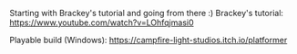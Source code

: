 Starting with Brackey's tutorial and going from there :) 
Brackey's tutorial: https://www.youtube.com/watch?v=LOhfqjmasi0

Playable build (Windows): https://campfire-light-studios.itch.io/platformer
